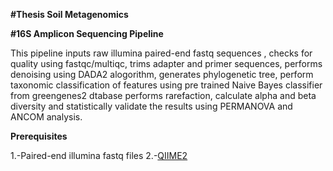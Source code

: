 **#Thesis Soil Metagenomics**


**#16S Amplicon Sequencing Pipeline**


This pipeline inputs raw illumina paired-end fastq sequences , checks for quality using fastqc/multiqc, trims adapter and primer sequences, performs denoising using DADA2 alogorithm, generates phylogenetic tree, perform taxonomic classification of features using pre trained Naive Bayes classifier from greengenes2 dtabase performs rarefaction, calculate alpha and beta diversity and statistically validate the results using PERMANOVA and ANCOM analysis.


**Prerequisites**

1.-Paired-end illumina fastq files
2.-[QIIME2](https://docs.qiime2.org/2023.7/install/)



